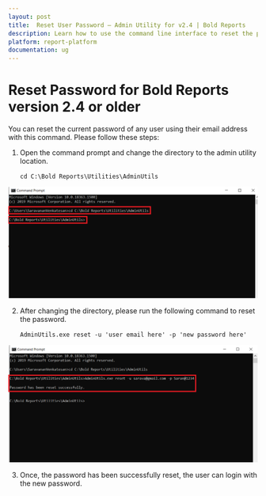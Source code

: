 ```yaml
---
layout: post
title:  Reset User Password – Admin Utility for v2.4 | Bold Reports
description: Learn how to use the command line interface to reset the password of any user in Bold Reports Enterprise of v2.4 or earlier using their email address.
platform: report-platform
documentation: ug
---
```


# Reset Password for Bold Reports version 2.4 or older

You can reset the current password of any user using their email address with this command. Please follow these steps:

1. Open the command prompt and change the directory to the admin utility location.

       cd C:\Bold Reports\Utilities\AdminUtils

![command](/static/assets/on-premise/images/tenant-management/admin-utility/displaycmd.png)

2. After changing the directory, please run the following command to reset the password.

       AdminUtils.exe reset -u 'user email here' -p 'new password here'

![reset-command](/static/assets/on-premise/images/tenant-management/admin-utility/resetcmd.png)

3. Once, the password has been successfully reset, the user can login with the new password.

